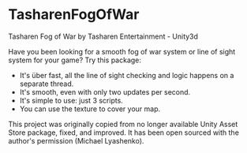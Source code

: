 # TasharenFogOfWar
 Tasharen Fog of War by Tasharen Entertainment - Unity3d ​ 
 
 Have you been looking for a smooth fog of war system or line of sight system for your game? 
 Try this package:  
  * It's über fast, all the line of sight checking and logic happens on a separate thread. 
  * It's smooth, even with only two updates per second. 
  * It's simple to use: just 3 scripts. 
  * You can use the texture to cover your map.
  
This project was originally copied from no longer available Unity Asset Store package, fixed, and improved. 
It has been open sourced with the author's permission (Michael Lyashenko).
